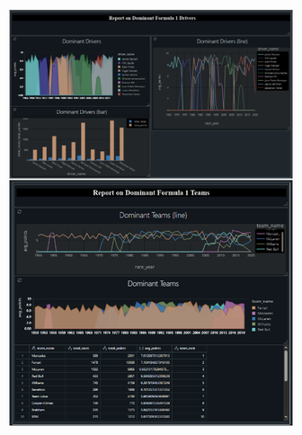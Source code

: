 ![Top F1 Drivers](Formula1Databricks/Dashboard_Visualizations/viz_dominant_drivers.png)
![Top F1 Teams](Formula1Databricks/Dashboard_Visualizations/viz_dominant_teams.png)

